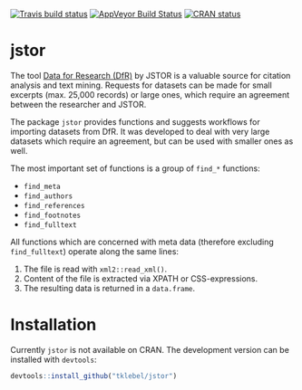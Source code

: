 [![Travis build status](https://travis-ci.org/tklebel/jstor.svg?branch=master)](https://travis-ci.org/tklebel/jstor)
[![AppVeyor Build Status](https://ci.appveyor.com/api/projects/status/github/tklebel/jstor?branch=master&svg=true)](https://ci.appveyor.com/project/tklebel/jstor)
[![CRAN status](http://www.r-pkg.org/badges/version/jstor)](https://cran.r-project.org/package=jstor)

# jstor

The tool [Data for Research (DfR)](http://www.jstor.org/dfr/) by JSTOR is a
valuable source for citation analysis and text mining. Requests for datasets can
be made for small excerpts (max. 25,000 records) or large ones, which require an
agreement between the researcher and JSTOR.

The package `jstor` provides functions and suggests workflows for importing
datasets from DfR. It was developed to deal with very large datasets which
require an agreement, but can be used with smaller ones as well.

The most important set of functions is a group of `find_*` functions:

- `find_meta`
- `find_authors`
- `find_references`
- `find_footnotes`
- `find_fulltext`

All functions which are concerned with meta data (therefore excluding
`find_fulltext`) operate along the same lines:

1. The file is read with `xml2::read_xml()`.
2. Content of the file is extracted via XPATH or CSS-expressions.
3. The resulting data is returned in a `data.frame`.

# Installation
Currently `jstor` is not available on CRAN. The development version can be
installed with `devtools`:
```r
devtools::install_github("tklebel/jstor")
```

